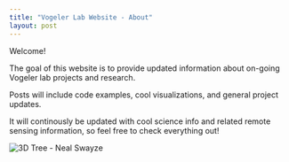 ```yaml
---
title: "Vogeler Lab Website - About"
layout: post
---
```


Welcome! 

The goal of this website is to provide updated information about on-going Vogeler lab projects and research.

Posts will include code examples, cool visualizations, and general project updates.

It will continously be updated with cool science info and related remote sensing information, so feel free to check everything out!

![3D Tree - Neal Swayze](https://i.imgur.com/ZWOQWTy.png)
